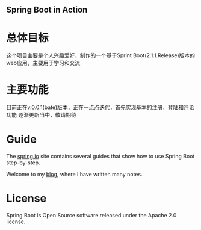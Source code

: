 Spring Boot in Action
------------


# 总体目标
这个项目主要是个人兴趣爱好，制作的一个基于Sprint Boot(2.1.1.Release)版本的web应用，主要用于学习和交流
# 主要功能
目前正在v.0.0.1(bate)版本，正在一点点迭代，首先实现基本的注册，登陆和评论功能
逐渐更新当中，敬请期待
# Guide
The [spring.io](https://spring.io/) site contains several guides that show how to use Spring Boot step-by-step.

Welcome to my [blog](https://blog.csdn.net/qq_39385118), where I have written many notes.
# License
Spring Boot is Open Source software released under the Apache 2.0 license.

